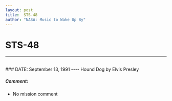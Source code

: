 ```yaml
---
layout: post
title:  STS-48
author: "NASA: Music to Wake Up By"
---
```


# STS-48
----
<br/>
### DATE: September 13, 1991
----
Hound Dog by Elvis Presley

##### Comment:
* No mission comment
